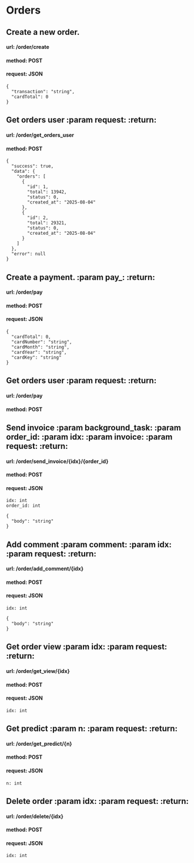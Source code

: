 # Orders 
## Create a new order.
#### url: /order/create
#### method: POST
#### request: JSON
````
{
  "transaction": "string",
  "cardTotal": 0
}
````
## Get orders user :param request: :return:
#### url: /order/get_orders_user
#### method: POST
````
{
  "success": true,
  "data": {
    "orders": [
      {
        "id": 1,
        "total": 13942,
        "status": 0,
        "created_at": "2025-08-04"
      },
      {
        "id": 2,
        "total": 29321,
        "status": 0,
        "created_at": "2025-08-04"
      }
    ]
  },
  "error": null
}
````
## Create a payment. :param pay_: :return:
#### url: /order/pay
#### method: POST
#### request: JSON
````
{
  "cardTotal": 0,
  "cardNumber": "string",
  "cardMonth": "string",
  "cardYear": "string",
  "cardKey": "string"
}
````
## Get orders user :param request: :return:
#### url: /order/pay
#### method: POST
## Send invoice :param background_task: :param order_id: :param idx: :param invoice: :param request: :return:
#### url: /order/send_invoice/{idx}/{order_id}
#### method: POST
#### request: JSON
````
idx: int
order_id: int

{
  "body": "string"
}
````
## Add comment :param comment: :param idx: :param request: :return:
#### url: /order/add_comment/{idx}
#### method: POST
#### request: JSON
````
idx: int

{
  "body": "string"
}
````
## Get order view :param idx: :param request: :return:
#### url: /order/get_view/{idx}
#### method: POST
#### request: JSON
````
idx: int
````
## Get predict :param n: :param request: :return:
#### url: /order/get_predict/{n}
#### method: POST
#### request: JSON
````
n: int
````
## Delete order :param idx: :param request: :return:
#### url: /order/delete/{idx}
#### method: POST
#### request: JSON
````
idx: int
````
